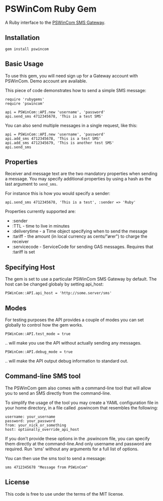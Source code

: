 PSWinCom Ruby Gem
=================

A Ruby interface to the [PSWinCom SMS Gateway](http://pswin.com/english/products/gateway).

Installation
------------

    gem install pswincom

Basic Usage
-----------
To use this gem, you will need sign up for a Gateway account with PSWinCom. Demo account are available.

This piece of code demonstrates how to send a simple SMS message:

    require 'rubygems'
    require 'pswincom'

    api = PSWinCom::API.new 'username', 'password'
    api.send_sms 4712345678, 'This is a test SMS' 

You can also send multiple messages in a single request, like this:

    api = PSWinCom::API.new 'username', 'password'
    api.add_sms 4712345678, 'This is a test SMS' 
    api.add_sms 4712345679, 'This is another test SMS' 
    api.send_sms 

Properties
----------
Receiver and message text are the two mandatory properties when sending a message. You may specify additional properties by using a hash as the last argument to `send_sms`.

For instance this is how you would specify a sender:

    api.send_sms 4712345678, 'This is a test', :sender => 'Ruby'

Properties currently supported are:

* :sender
* :TTL - time to live in minutes
* :deliverytime - a Time object specifying when to send the message
* :tariff - the amount (in local currency as cents/"&oslash;rer") to charge the receiver
* :servicecode - ServiceCode for sending GAS messages. Requires that :tariff is set

Specifying Host
---------------
The gem is set to use a particular PSWinCom SMS Gateway by default. The host can be changed globaly by setting api_host:

    PSWinCom::API.api_host = 'http://some.server/sms'

Modes
-----
For testing purposes the API provides a couple of modes you can set globally to control how the gem works.

    PSWinCom::API.test_mode = true

.. will make you use the API without actually sending any messages.

    PSWinCom::API.debug_mode = true

.. will make the API output debug information to standard out.

Command-line SMS tool
---------------------
The PSWinCom gem also comes with a command-line tool that will allow you to send an SMS directly from the command-line.

To simplify the usage of the tool you may create a YAML configuration file in your home directory, in a file called .pswincom that resembles the following:

    username: your_username
    password: your_password
    from: your_nick_or_something
    host: optionally_override_api_host

If you don't provide these options in the .pswincom file, you can specify them directly at the command-line.And only username and password are required. Run 'sms' without any arguments for a full list of options.

You can then use the sms tool to send a message:

    sms 4712345678 "Message from PSWinCom"

License
-------
This code is free to use under the terms of the MIT license.
